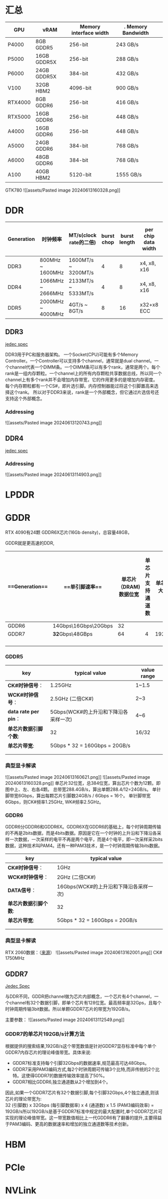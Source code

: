 # 汇总

| GPU | vRAM | Memory interface width |. Memory Bandwidth ||
| --- | --- | --- | --- | --- |
|P4000|8GB GDDR5|256-bit|243 GB/s||
|P5000|16GB GDDR5X|256-bit|288 GB/s||
|P6000|24GB GDDR5X|384-bit|432 GB/s||
|V100|32GB HBM2|4096-bit|900 GB/s||
|RTX4000|8GB GDDR6|256-bit|416 GB/s||
|RTX5000|16GB GDDR6|256-bit|448 GB/s||
|A4000|16GB GDDR6|256-bit|448 GB/s||
|A5000|24GB GDDR6|384-bit|768 GB/s||
|A6000|48GB GDDR6|384-bit|768 GB/s||
|A100|40GB HBM2|5120-bit|1555 GB/s||

GTK780 ![[assets/Pasted image 20240613160328.png]] 


# DDR


| Generation | 时钟频率              | MT/s(clock rate的二倍) | burst chop | burst length | per chip data width | per channel (64bit) band width |
| ---------- | ----------------- | ------------------- | ---------- | ------------ | ------------------- | ------------------------------ |
| DDR3       | 800MHz ~  1600MHz | 1600MT/s ~ 3200MT/s | 4          | 8            | x4, x8, x16         | 25.6 GB/s                      |
| DDR4       | 1066MHz ~ 2666MHz | 2133MT/s ~ 5333MT/s | 4          | 8            | x4, x8, x16         | 42.6 GB/s                      |
| DDR5       | 2000MHz ~ 4000MHz | 4GT/s ~ 8GT/s       | 8          | 16           | x32+x8 ECC          | 64 GB/s                        |


## DDR3

[jedec spec](assets/JESD79-3E.pdf)

DDR3用于PC和服务器架构。
一个Socket(CPU)可能有多个Memory Controller。一个Controller可以支持多个channel，通常就是dual channel。一个channel代表一个DIMM条。一个DIMM条可以有多个rank，通常是两个。每个rank是一组内存颗粒。一个channel上的所有内存颗粒共享数据总线，所以同一个channel上有多个rank并不会增加内存带宽，它的作用更多的是增加内存密度。
每个内存颗粒都有一个CS#，即片选引脚。内存控制器能过将这个引脚置高来选择这个rank。
所以对于DDR3来说，rank是一个外部概念，但它通过片选信号还支持这个外部概念。
### Addressing

![[assets/Pasted image 20240613120743.png]]
## DDR4 

[jedec spec](assets/JESD79-4.pdf)

### Addressing

![[assets/Pasted image 20240613114903.png]]

# LPDDR


#  GDDR

RTX 4090有24颗 GDDR6X芯片(16Gb density)，总容量48GB，


GDDR就是更高速的DDR,

| ==Generation== | ==单引脚速率==            | 单芯片（DRAM)数据位宽 | 单芯片支持通道数 | 单芯片最大带宽 | 显卡可集成几块芯片 |
| -------------- | -------------------- | ------------- | -------- | ------- | --------- |
| GDDR6          | 14Gbps\16Gbps\20Gbps | 32            |          |         |           |
| GDDR7          | **32**Gbps\48GBps    | 64            | 4        | 192GB/s |           |
|                |                      |               |          |         |           |
|                |                      |               |          |         |           |
|                |                      |               |          |         |           |
|                |                      |               |          |         |           |
### GDDR5


| key                    | typical value                     | value range |
| ---------------------- | --------------------------------- | ----------- |
| **CK#时钟信号**：           | 1.25GHz                           | 1~1.5       |
| **WCK#时钟信号**：<br>      | 2.5GHz (二倍CK#)                    | 2~3         |
| **data rate per pin**： | 5Gbps(WCK#的上升沿和下降沿各采样一次)          | 4~6         |
| **单芯片数据引脚个数**:         | 32                                | 16/32       |
| **单芯片带宽**:             | 5Gbps * 32 = 160Gbps = 20GB/s<br> |             |
|                        |                                   |             |
|                        |                                   |             |
### 典型显卡解读

![[assets/Pasted image 20240613160621.png]]
 ![[assets/Pasted image 20240613160328.png]]
单芯片32位宽，总384位宽，算出芯片个数为12颗。即图中上、左、右各4颗。
总带宽288.4GB/s，算出单颗288.4/12=24GB/s。
单针脚带宽6Gbps，算出每颗芯片引脚数24GB/s / 6Gbps = 16个。
单针脚带宽6Gbps，则CK#频率1.25GHz, WK#频率2.5GHz。
### GDDR6

GDDR6分GDDR6和GDDR6X。GDDR6X在GDDR6的基础上，每个时钟周期传输的不再是2bits数据，而是4bits数据。原因是它在一个时钟的上升沿和下降沿各采样一次数据，一次采样的电平不再是两个电平，而是4个电平，即一次采样采2bits数据，这种技术叫PAM4。还有一种PAM3技术，是一个时钟周期传输3bits数据。

| key               | typical value                     |     |
| ----------------- | --------------------------------- | --- |
| **CK#时钟信号**：      | 1GHz                              |     |
| **WCK#时钟信号**：<br> | 2GHz (二倍CK#)                      |     |
| **DATA信号**：       | 16Gbps(WCK#的上升沿和下降沿各采样一次)         |     |
| **单芯片数据引脚个数**:    | 32                                |     |
| **单芯片带宽**:        | 5Gbps * 32 = 160Gbps = 20GB/s<br> |     |
|                   |                                   |     |
|                   |                                   |     |
### 典型显卡解读

RTX 2060数据：（[来源](https://www.techpowerup.com/gpu-specs/geforce-rtx-2060.c3310)）
![[assets/Pasted image 20240613162001.png]]
CK# 1750MHz

## GDDR7
[Jedec Spec](assets/JESD239.01.pdf)

与DDR不同，GDDR把channel做为芯片内部概念，一个芯片有4个channel，一个channel有32个数据引脚，即单个芯片有128位宽。最高频率是32Gps，且每个时钟周期传输3bit数据。所以单颗GDDR7芯片的带宽为192GB/s。

主要参数：
![[assets/Pasted image 20240613112549.png]]
### GDDR7的单芯片192GB/s计算方法

根据提供的搜索结果,192GB/s这个带宽数值是针对GDDR7显存标准中每个单个GDDR7内存芯片的理论峰值带宽。具体来说:

- GDDR7标准支持每个引脚32Gbps的数据速率,规范最高可达48Gbps。[](https://ieeexplore.ieee.org/document/9731621)
- GDDR7采用PAM3编码方式,每2个时钟周期可传输3个比特,而非传统的2个比特。这使得GDDR7的数据传输效率提高了50%。[](https://pcr.cloud-mercato.com/providers/digitalocean/flavors/s-32vcpu-192gb)[](https://ieeexplore.ieee.org/document/9731621)
- GDDR7相比GDDR6,独立通道数从2个增加到4个。[](https://pcr.cloud-mercato.com/providers/digitalocean/flavors/s-32vcpu-192gb)[](https://ieeexplore.ieee.org/document/9731621)

因此,如果一个GDDR7芯片有32个数据引脚,每个引脚32Gbps,4个独立通道,则该芯片的理论带宽为:  
32 (引脚数) x 32Gbps (每引脚数据率) x 4 (通道数) x 1.5 (PAM3编码效率) = 192GB/s所以192GB/s是基于GDDR7标准中规定的最大配置时,单个GDDR7芯片可实现的理论峰值带宽。[](https://pcr.cloud-mercato.com/providers/digitalocean/flavors/s-32vcpu-192gb)[](https://ieeexplore.ieee.org/document/9731621)这一带宽数值相比上一代GDDR6有了翻番的提升,主要得益于PAM3编码、更高的数据速率和增加的独立通道数等技术创新。
# HBM

# PCIe

# NVLink